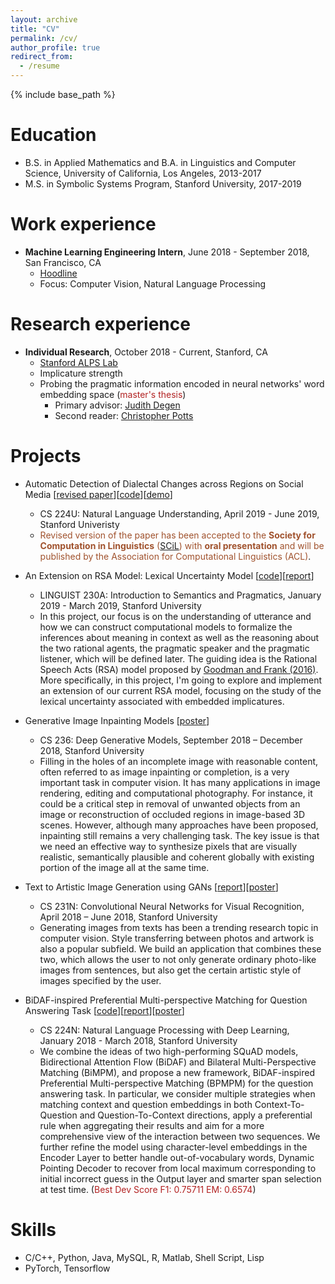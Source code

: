 ```yaml
---
layout: archive
title: "CV"
permalink: /cv/
author_profile: true
redirect_from:
  - /resume
---
```


{% include base_path %}

Education
======
* B.S. in Applied Mathematics and B.A. in Linguistics and Computer Science, University of California, Los Angeles, 2013-2017
* M.S. in Symbolic Systems Program, Stanford University, 2017-2019

Work experience
======
* **Machine Learning Engineering Intern**, June 2018 - September 2018, San Francisco, CA
  * [Hoodline](https://hoodline.com)
  * Focus: Computer Vision, Natural Language Processing

Research experience
======
* **Individual Research**, October 2018 - Current, Stanford, CA
  * [Stanford ALPS Lab](http://alpslab.stanford.edu)
  * Implicature strength
  * Probing the pragmatic information encoded in neural networks' word embedding space (<span style="color:FireBrick;">master's thesis</span>)
    * Primary advisor: [Judith Degen](https://sites.google.com/site/judithdegen/)
    * Second reader: [Christopher Potts](https://web.stanford.edu/~cgpotts/)

Projects
======
* Automatic Detection of Dialectal Changes across Regions on Social Media \[[revised paper](https://arxiv.org/abs/1910.01818)\]\[[code](https://github.com/yuxingch/DialectGram)\]\[[demo](https://yuxingch.github.io/DialectGram/demo/main.html)\]
  * CS 224U: Natural Language Understanding, April 2019 - June 2019, Stanford Univeristy
  * <span style="color:Sienna;">Revised version of the paper has been accepted to the **Society for Computation in Linguistics** ([SCiL](https://blogs.umass.edu/scil/)) with **oral presentation** and will be published by the Association for Computational Linguistics (ACL)</span>.

* An Extension on RSA Model: Lexical Uncertainty Model \[[code](https://github.com/yuxingch/Lexical-Uncertainty-RSA)\]\[[report](https://yuxingch.github.io/files/lexical_uncertainty_rsa.pdf)\]
  * LINGUIST 230A: Introduction to Semantics and Pragmatics, January 2019 - March 2019, Stanford University
  * In this project, our focus is on the understanding of utterance and how we can construct computational models to formalize the inferences about meaning in context as well as the reasoning about the two rational agents, the pragmatic speaker and the pragmatic listener, which will be defined later. The guiding idea is the Rational Speech Acts (RSA) model proposed by [Goodman and Frank (2016)](http://langcog.stanford.edu/papers_new/goodman-2016-tics.pdf). More specifically, in this project, I'm going to explore and implement an extension of our current RSA model, focusing on the study of the lexical uncertainty associated with embedded implicatures.

* Generative Image Inpainting Models \[[poster](https://yuxingch.github.io/files/cs236_poster.pdf)\]
  * CS 236: Deep Generative Models, September 2018 – December 2018, Stanford University
  * Filling in the holes of an incomplete image with reasonable content, often referred to as image inpainting or completion, is a very important task in computer vision. It has many applications in image rendering, editing and computational photography. For instance, it could be a critical step in removal of unwanted objects from an image or reconstruction of occluded regions in image-based 3D scenes. However, although many approaches have been proposed, inpainting still remains a very challenging task. The key issue is that we need an effective way to synthesize pixels that are visually realistic, semantically plausible and coherent globally with existing portion of the image all at the same time.

* Text to Artistic Image Generation using GANs \[[report](https://yuxingch.github.io/files/text_to_artistic_image.pdf)\]\[[poster](https://yuxingch.github.io/files/CS231N_Poster.pdf)\]
  * CS 231N: Convolutional Neural Networks for Visual Recognition, April 2018 – June 2018, Stanford University
  * Generating images from texts has been a trending research topic in computer vision. Style transferring between photos and artwork is also a popular subfield. We build an application that combines these two, which allows the user to not only generate ordinary photo-like images from sentences, but also get the certain artistic style of images specified by the user.

* BiDAF-inspired Preferential Multi-perspective Matching for Question Answering Task \[[code](https://github.com/yuxingch/SQuAD-kyuych17)\]\[[report](https://yuxingch.github.io/files/BiDAF_MPM_QA.pdf)\]\[[poster](https://yuxingch.github.io/files/BiDAF_MPM_QA_poster.pdf)\]
  * CS 224N: Natural Language Processing with Deep Learning, January 2018 - March 2018, Stanford University
  * We combine the ideas of two high-performing SQuAD models, Bidirectional Attention Flow (BiDAF) and Bilateral Multi-Perspective Matching (BiMPM), and propose a new framework, BiDAF-inspired Preferential Multi-perspective Matching (BPMPM) for the question answering task. In particular, we consider multiple strategies when matching context and question embeddings in both Context-To-Question and Question-To-Context directions, apply a preferential rule when aggregating their results and aim for a more comprehensive view of the interaction between two sequences. We further refine the model using character-level embeddings in the Encoder Layer to better handle out-of-vocabulary words, Dynamic Pointing Decoder to recover from local maximum corresponding to initial incorrect guess in the Output layer and smarter span selection at test time. (<span style="color:FireBrick;">Best Dev Score F1: 0.75711 EM: 0.6574</span>)

  
Skills
======
* C/C++, Python, Java, MySQL, R, Matlab, Shell Script, Lisp
* PyTorch, Tensorflow

<!-- 

Publications
======
  <ul>{% for post in site.publications %}
    {% include archive-single-cv.html %}
  {% endfor %}</ul>
  
Talks
======
  <ul>{% for post in site.talks %}
    {% include archive-single-talk-cv.html %}
  {% endfor %}</ul>
  
Teaching
======
  <ul>{% for post in site.teaching %}
    {% include archive-single-cv.html %}
  {% endfor %}</ul>
  
Service and leadership
======
* Currently signed in to 43 different slack teams -->
